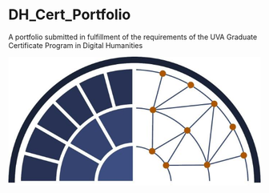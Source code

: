 # DH_Cert_Portfolio
A portfolio submitted in fulfillment of the requirements of the UVA Graduate Certificate Program in Digital Humanities

![DH Program Logo](images/DH_Portal_blue_old_style_logo_1500w.jpg)
